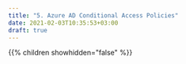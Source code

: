 ```yaml
---
title: "5. Azure AD Conditional Access Policies"
date: 2021-02-03T10:35:53+03:00
draft: true
---
```


{{% children showhidden="false" %}}